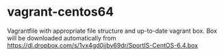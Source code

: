 vagrant-centos64
================

Vagrantfile with appropriate file structure and up-to-date vagrant box.
Box will be downloaded automatically from https://dl.dropbox.com/s/1vx4gd0jjbv69dr/SportIS-CentOS-6.4.box
